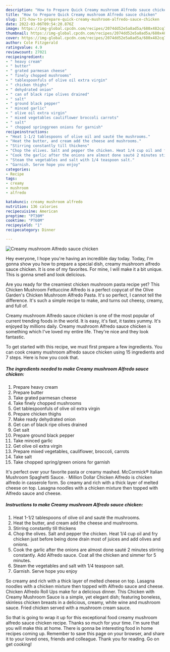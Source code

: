 ```yaml
---
description: "How to Prepare Quick Creamy mushroom Alfredo sauce chicken"
title: "How to Prepare Quick Creamy mushroom Alfredo sauce chicken"
slug: 171-how-to-prepare-quick-creamy-mushroom-alfredo-sauce-chicken
date: 2022-03-06T09:54:20.876Z
image: https://img-global.cpcdn.com/recipes/2074dd52e5a8ad5a/680x482cq70/creamy-mushroom-alfredo-sauce-chicken-recipe-main-photo.jpg
thumbnail: https://img-global.cpcdn.com/recipes/2074dd52e5a8ad5a/680x482cq70/creamy-mushroom-alfredo-sauce-chicken-recipe-main-photo.jpg
cover: https://img-global.cpcdn.com/recipes/2074dd52e5a8ad5a/680x482cq70/creamy-mushroom-alfredo-sauce-chicken-recipe-main-photo.jpg
author: Cole Fitzgerald
ratingvalue: 4.9
reviewcount: 27021
recipeingredient:
- " heavy cream"
- " butter"
- " grated parmesan cheese"
- " finely chopped mushrooms"
- " tablespoonfuls of olive oil extra virgin"
- " chicken thighs"
- " dehydrated onion"
- " can of black ripe olives drained"
- " salt"
- " ground black pepper"
- " minced garlic"
- " olive oil extra virgin"
- " mixed vegetables cauliflower broccoli carrots"
- " salt"
- " chopped springgreen onions for garnish"
recipeinstructions:
- "Heat 1-1/2 tablespoons of olive oil and sauté the mushrooms."
- "Heat the butter, and cream add the cheese and mushrooms."
- "Stirring constantly till thickens"
- "Chop the olives. Salt and pepper the chicken. Heat 1/4 cup oil and fry chicken just before being done drain most of juices and add olives and onions."
- "Cook the garlic after the onions are almost done sauté 2 minutes stirring constantly.  Add Alfredo sauce. Coat all the chicken and simmer for 5 minutes."
- "Steam the vegetables and salt with 1/4 teaspoon salt."
- "Garnish. Serve hope you enjoy"
categories:
- Recipe
tags:
- creamy
- mushroom
- alfredo

katakunci: creamy mushroom alfredo 
nutrition: 136 calories
recipecuisine: American
preptime: "PT30M"
cooktime: "PT60M"
recipeyield: "1"
recipecategory: Dinner

---
```



![Creamy mushroom Alfredo sauce chicken](https://img-global.cpcdn.com/recipes/2074dd52e5a8ad5a/680x482cq70/creamy-mushroom-alfredo-sauce-chicken-recipe-main-photo.jpg)

Hey everyone, I hope you're having an incredible day today. Today, I'm gonna show you how to prepare a special dish, creamy mushroom alfredo sauce chicken. It is one of my favorites. For mine, I will make it a bit unique. This is gonna smell and look delicious.

Are you ready for the creamiest chicken mushroom pasta recipe yet? This Chicken Mushroom Fettuccine Alfredo is a perfect copycat of the Olive Garden&#39;s Chicken Mushroom Alfredo Pasta. It&#39;s so perfect, I cannot tell the difference. It&#39;s such a simple recipe to make, and turns out cheesy, creamy, and full of.

Creamy mushroom Alfredo sauce chicken is one of the most popular of current trending foods in the world. It is easy, it's fast, it tastes yummy. It's enjoyed by millions daily. Creamy mushroom Alfredo sauce chicken is something which I've loved my entire life. They're nice and they look fantastic.


To get started with this recipe, we must first prepare a few ingredients. You can cook creamy mushroom alfredo sauce chicken using 15 ingredients and 7 steps. Here is how you cook that.

<!--inarticleads1-->

##### The ingredients needed to make Creamy mushroom Alfredo sauce chicken:

1. Prepare  heavy cream
1. Prepare  butter
1. Take  grated parmesan cheese
1. Take  finely chopped mushrooms
1. Get  tablespoonfuls of olive oil extra virgin
1. Prepare  chicken thighs
1. Make ready  dehydrated onion
1. Get  can of black ripe olives drained
1. Get  salt
1. Prepare  ground black pepper
1. Take  minced garlic
1. Get  olive oil extra virgin
1. Prepare  mixed vegetables, cauliflower, broccoli, carrots
1. Take  salt
1. Take  chopped spring/green onions for garnish


It&#39;s perfect over your favorite pasta or creamy mashed. McCormick® Italian Mushroom Spaghetti Sauce. · Million Dollar Chicken Alfredo is chicken alfredo in casserole form. So creamy and rich with a thick layer of melted cheese on top. Lasagna noodles with a chicken mixture then topped with Alfredo sauce and cheese. 

<!--inarticleads2-->

##### Instructions to make Creamy mushroom Alfredo sauce chicken:

1. Heat 1-1/2 tablespoons of olive oil and sauté the mushrooms.
1. Heat the butter, and cream add the cheese and mushrooms.
1. Stirring constantly till thickens
1. Chop the olives. Salt and pepper the chicken. Heat 1/4 cup oil and fry chicken just before being done drain most of juices and add olives and onions.
1. Cook the garlic after the onions are almost done sauté 2 minutes stirring constantly.  Add Alfredo sauce. Coat all the chicken and simmer for 5 minutes.
1. Steam the vegetables and salt with 1/4 teaspoon salt.
1. Garnish. Serve hope you enjoy


So creamy and rich with a thick layer of melted cheese on top. Lasagna noodles with a chicken mixture then topped with Alfredo sauce and cheese. Chicken Alfredo Roll Ups make for a delicious dinner. This Chicken with Creamy Mushroom Sauce is a simple, yet elegant dish; featuring boneless, skinless chicken breasts in a delicious, creamy, white wine and mushroom sauce. Fried chicken served with a mushroom cream sauce. 

So that is going to wrap it up for this exceptional food creamy mushroom alfredo sauce chicken recipe. Thanks so much for your time. I'm sure that you will make this at home. There is gonna be interesting food in home recipes coming up. Remember to save this page on your browser, and share it to your loved ones, friends and colleague. Thank you for reading. Go on get cooking!
